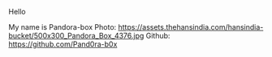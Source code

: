 Hello

My name is Pandora-box
Photo: https://assets.thehansindia.com/hansindia-bucket/500x300_Pandora_Box_4376.jpg
Github: https://github.com/Pand0ra-b0x
